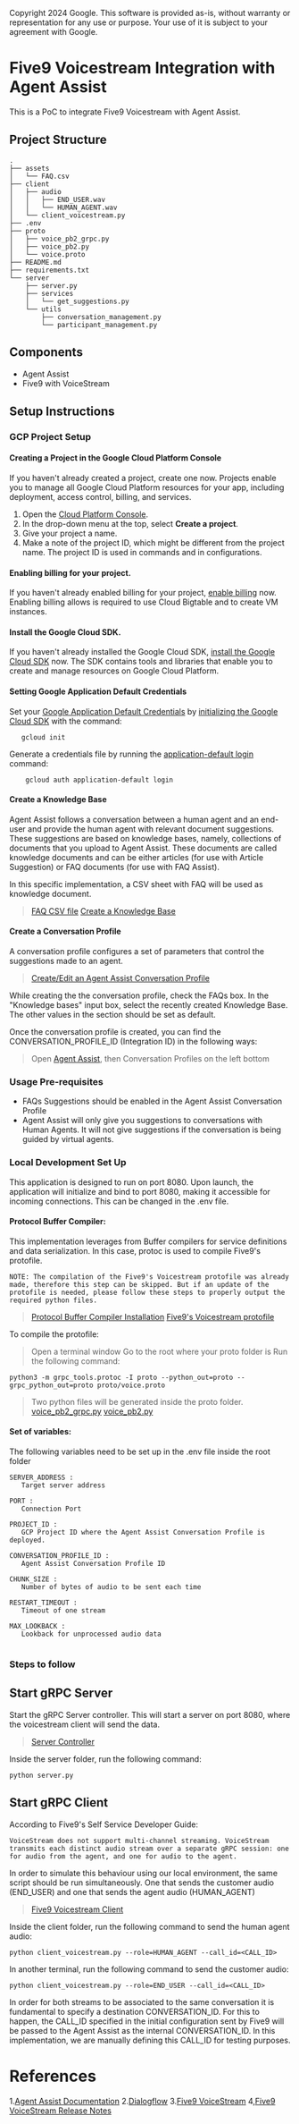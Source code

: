Copyright 2024 Google. This software is provided as-is, without warranty or
representation for any use or purpose. Your use of it is subject to your
agreement with Google.

# Five9 Voicestream Integration with Agent Assist

This is a PoC to integrate Five9 Voicestream with Agent Assist.

## Project Structure

```
.
├── assets
│   └── FAQ.csv
├── client
│   ├── audio
│   │   ├── END_USER.wav
│   │   └── HUMAN_AGENT.wav
│   └── client_voicestream.py
├── .env
├── proto
│   ├── voice_pb2_grpc.py
│   ├── voice_pb2.py
│   └── voice.proto
├── README.md
├── requirements.txt
└── server
    ├── server.py
    ├── services
    │   └── get_suggestions.py
    └── utils
        ├── conversation_management.py
        └── participant_management.py
```

## Components
- Agent Assist
- Five9 with VoiceStream

## Setup Instructions

### GCP Project Setup

#### Creating a Project in the Google Cloud Platform Console

If you haven't already created a project, create one now. Projects enable you to
manage all Google Cloud Platform resources for your app, including deployment,
access control, billing, and services.

1. Open the [Cloud Platform Console][cloud-console].
1. In the drop-down menu at the top, select **Create a project**.
1. Give your project a name.
1. Make a note of the project ID, which might be different from the project
   name. The project ID is used in commands and in configurations.

[cloud-console]: https://console.cloud.google.com/

#### Enabling billing for your project.

If you haven't already enabled billing for your project, [enable
billing][enable-billing] now. Enabling billing allows is required to use Cloud
Bigtable and to create VM instances.

[enable-billing]: https://console.cloud.google.com/project/_/settings

#### Install the Google Cloud SDK.

If you haven't already installed the Google Cloud SDK, [install the Google
Cloud SDK][cloud-sdk] now. The SDK contains tools and libraries that enable you
to create and manage resources on Google Cloud Platform.

[cloud-sdk]: https://cloud.google.com/sdk/

#### Setting Google Application Default Credentials

Set your [Google Application Default
Credentials][application-default-credentials] by [initializing the Google Cloud
SDK][cloud-sdk-init] with the command:

```
   gcloud init
```

Generate a credentials file by running the
[application-default login](https://cloud.google.com/sdk/gcloud/reference/auth/application-default/login)
command:

```
    gcloud auth application-default login
```

[cloud-sdk-init]: https://cloud.google.com/sdk/docs/initializing

[application-default-credentials]: https://developers.google.com/identity/protocols/application-default-credentials

#### Create a Knowledge Base

Agent Assist follows a conversation between a human agent and an end-user and provide the human agent with relevant document suggestions. These suggestions are based on knowledge bases, namely, collections of documents that you upload to Agent Assist. These documents are called knowledge documents and can be either articles (for use with Article Suggestion) or FAQ documents (for use with FAQ Assist).

In this specific implementation, a CSV sheet with FAQ will be used as knowledge document.
> [FAQ CSV file](./assets/FAQ.csv)
> [Create a Knowledge Base](https://cloud.google.com/agent-assist/docs/knowledge-base)

#### Create a Conversation Profile

A conversation profile configures a set of parameters that control the suggestions made to an agent.

> [Create/Edit an Agent Assist Conversation Profile](https://cloud.google.com/agent-assist/docs/conversation-profile#create_and_edit_a_conversation_profile)

While creating the the conversation profile, check the FAQs box. In the "Knowledge bases" input box, select the recently created Knowledge Base. The other values in the section should be set as default.

Once the conversation profile is created, you can find the CONVERSATION_PROFILE_ID (Integration ID) in the following ways:

> Open [Agent Assist](https://agentassist.cloud.google.com/), then Conversation
> Profiles on the left bottom

### Usage Pre-requisites

- FAQs Suggestions should be enabled in the Agent Assist Conversation Profile
- Agent Assist will only give you suggestions to conversations with Human Agents. It will not
  give suggestions if the conversation is being guided by virtual agents.


### Local Development Set Up

This application is designed to run on port 8080. Upon launch, the
application will initialize and bind to port 8080, making it accessible for
incoming connections. This can be changed in the .env file.

#### Protocol Buffer Compiler:

This implementation leverages from Buffer compilers for service definitions and data serialization. In this case, protoc is used to compile Five9's protofile.

 ```
NOTE: The compilation of the Five9's Voicestream protofile was already made, therefore this step can be skipped. But if an update of the protofile is needed, please follow these steps to properly output the required python files.
 ```

> [Protocol Buffer Compiler Installation](https://grpc.io/docs/protoc-installation/)
> [Five9's Voicestream protofile](./proto/voice.proto)

To compile the protofile:
> Open a terminal window
> Go to the root where your proto folder is
> Run the following command:
   ```
   python3 -m grpc_tools.protoc -I proto --python_out=proto --grpc_python_out=proto proto/voice.proto
   ```
> Two python files will be generated inside the proto folder.
   > [voice_pb2_grpc.py](./proto/voice_pb2_grpc.py)
   > [voice_pb2.py](./proto/voice_pb2.py)


#### Set of variables:

The following variables need to be set up in the .env file inside the root folder

```
SERVER_ADDRESS : 
   Target server address

PORT :
   Connection Port
   
PROJECT_ID :
   GCP Project ID where the Agent Assist Conversation Profile is deployed.

CONVERSATION_PROFILE_ID : 
   Agent Assist Conversation Profile ID

CHUNK_SIZE :
   Number of bytes of audio to be sent each time

RESTART_TIMEOUT :
   Timeout of one stream

MAX_LOOKBACK : 
   Lookback for unprocessed audio data
   
```

### Steps to follow

## Start gRPC Server

Start the gRPC Server controller. This will start a server on port 8080, where the voicestream client will send the data.

> [Server Controller](./server/server.py)

Inside the server folder, run the following command:

```
python server.py
```

## Start gRPC Client 

According to Five9's Self Service Developer Guide:

```
VoiceStream does not support multi-channel streaming. VoiceStream
transmits each distinct audio stream over a separate gRPC session: one
for audio from the agent, and one for audio to the agent.
```

In order to simulate this behaviour using our local environment, the same script should be run simultaneously. One that sends the customer audio (END_USER) and one that sends the agent audio (HUMAN_AGENT)

> [Five9 Voicestream Client](./client/client_voicestream.py)

Inside the client folder, run the following command to send the human agent audio:

```
python client_voicestream.py --role=HUMAN_AGENT --call_id=<CALL_ID>

```
In another terminal, run the following command to send the customer audio:
```
python client_voicestream.py --role=END_USER --call_id=<CALL_ID>

```

In order for both streams to be associated to the same conversation it is fundamental to specify a destination CONVERSATION_ID. For this to happen, the CALL_ID specified in the initial configuration sent by Five9 will be passed to the Agent Assist as the internal CONVERSATION_ID. In this implementation, we are manually defining this CALL_ID for testing purposes.


# References
1.[Agent Assist Documentation](https://cloud.google.com/agent-assist/docs)
2.[Dialogflow](https://cloud.google.com/dialogflow/docs)
3.[Five9 VoiceStream](https://www.five9.com/news/news-releases/five9-announces-five9-voicestream)
4,[Five9 VoiceStream Release Notes](https://releasenotes.five9.com/space/RNA/23143057870/VoiceStream)

